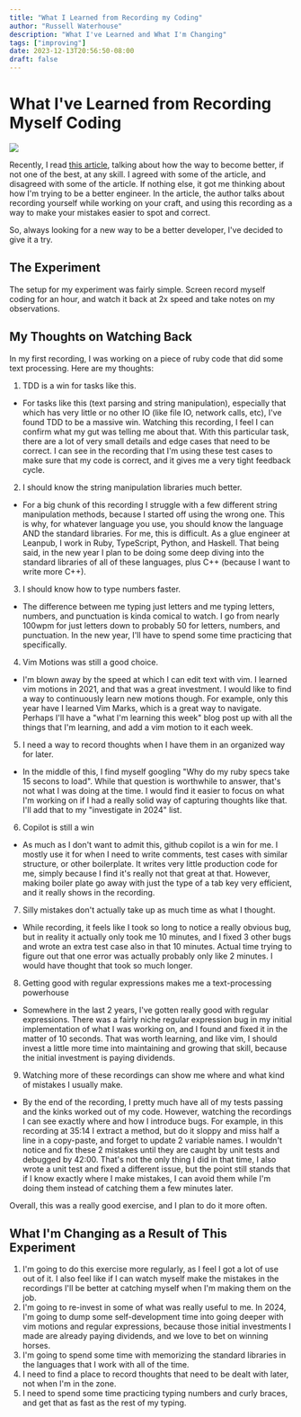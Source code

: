 ```yaml
---
title: "What I Learned from Recording my Coding"
author: "Russell Waterhouse"
description: "What I've Learned and What I'm Changing"
tags: ["improving"]
date: 2023-12-13T20:56:50-08:00
draft: false
---
```


# What I've Learned from Recording Myself Coding

![](/post/images/podium-win.png)

Recently, I read [this article](https://danluu.com/p95-skill/), 
talking about how the way to become better, if not one of the best, at
any skill. I agreed with some of the article, and disagreed with some of the 
article. If nothing else, it got me thinking about how I'm trying to be a
better engineer. In the article, the author talks about recording yourself
while working on your craft, and using this recording as a way to make your 
mistakes easier to spot and correct. 

So, always looking for a new way to be a better developer, I've decided to 
give it a try. 

## The Experiment
The setup for my experiment was fairly simple. Screen record myself coding
for an hour, and watch it back at 2x speed and take notes on my observations.

## My Thoughts on Watching Back
In my first recording, I was working on a piece of ruby code that did some text
processing. Here are my thoughts: 

1. TDD is a win for tasks like this. 
- For tasks like this (text parsing and string manipulation), especially that
  which has very little or no other IO (like file IO, network calls, etc), I've
  found TDD to be a massive win. Watching this recording, I feel I can confirm
  what my gut was telling me about that. With this particular task, there are a
  lot of very small details and edge cases that need to be correct. I can see
  in the recording that I'm using these test cases to make sure that my code is
  correct, and it gives me a very tight feedback cycle. 
2. I should know the string manipulation libraries much better.
- For a big chunk of this recording I struggle with a few different string
  manipulation methods, because I started off using the wrong one. This is why,
  for whatever language you use, you should know the language AND the standard
  libraries. For me, this is difficult. As a glue engineer at Leanpub, I
  work in Ruby, TypeScript, Python, and Haskell. That being said, in the
  new year I plan to be doing some deep diving into the standard libraries
  of all of these languages, plus C++ (because I want to write more C++).
3. I should know how to type numbers faster. 
- The difference between me typing just letters and me typing letters, numbers,
  and punctuation is kinda comical to watch. I go from nearly 100wpm for just
  letters down to probably 50 for letters, numbers, and punctuation. In the new
  year, I'll have to spend some time practicing that specifically.
4. Vim Motions was still a good choice. 
- I'm blown away by the speed at which I can edit text with vim. I learned vim
  motions in 2021, and that was a great investment. I would like to find a way
  to continuously learn new motions though. For example, only this year have I
  learned Vim Marks, which is a great way to navigate. Perhaps I'll have a
  "what I'm learning this week" blog post up with all the things that I'm
  learning, and add a vim motion to it each week. 
5. I need a way to record thoughts when I have them in an organized way for
later.
- In the middle of this, I find myself googling "Why do my ruby specs take 15
  secons to load". While that question is worthwhile to answer, that's not what
  I was doing at the time. I would find it easier to focus on what I'm working
  on if I had a really solid way of capturing thoughts like that. I'll add that
  to my "investigate in 2024" list.
6. Copilot is still a win
- As much as I don't want to admit this, github copilot is a win for me. I
  mostly use it for when I need to write comments, test cases with similar
  structure, or other boilerplate. It writes very little production code for
  me, simply because I find it's really not that great at that. However, making
  boiler plate go away with just the type of a tab key very efficient, and it
  really shows in the recording.
7. Silly mistakes don't actually take up as much time as what I thought. 
- While recording, it feels like I took so long to notice a really obvious bug,
  but in reality it actually only took me 10 minutes, and I fixed 3 other bugs
  and wrote an extra test case also in that 10 minutes. Actual time trying to
  figure out that one error was actually probably only like 2 minutes. I would
  have thought that took so much longer.
8. Getting good with regular expressions makes me a text-processing powerhouse
- Somewhere in the last 2 years, I've gotten really good with regular
  expressions. There was a fairly niche regular expression bug in my initial
  implementation of what I was working on, and I found and fixed it in the
  matter of 10 seconds. That was worth learning, and like vim, I should invest
  a little more time into maintaining and growing that skill, because the
  initial investment is paying dividends.
9. Watching more of these recordings can show me where and what kind of
mistakes I usually make.
- By the end of the recording, I pretty much have all of my tests passing and
  the kinks worked out of my code. However, watching the recordings I can see
  exactly where and how I introduce bugs. For example, in this recording at
  35:14 I extract a method, but do it sloppy and miss half a line in a
  copy-paste, and forget to update 2 variable names. I wouldn't notice and fix
  these 2 mistakes until they are caught by unit tests and debugged by 42:00.
  That's not the only thing I did in that time, I also wrote a unit test and
  fixed a different issue, but the point still stands that if I know exactly
  where I make mistakes, I can avoid them while I'm doing them instead of
  catching them a few minutes later.


Overall, this was a really good exercise, and I plan to do it more often.

## What I'm Changing as a Result of This Experiment

1. I'm going to do this exercise more regularly, as I feel I got a lot of use
out of it. I also feel like if I can watch myself make the mistakes in
the recordings I'll be better at catching myself when I'm making them on the
job.
2. I'm going to re-invest in some of what was really useful to me. In 2024, 
I'm going to dump some self-development time into going deeper with 
vim motions and regular expressions, because those initial investments I made 
are already paying dividends, and we love to bet on winning horses.
3. I'm going to spend some time with memorizing the standard libraries in 
the languages that I work with all of the time.
4. I need to find a place to record thoughts that need to be dealt with later, 
not when I'm in the zone.
5. I need to spend some time practicing typing numbers and curly braces, and 
get that as fast as the rest of my typing.

